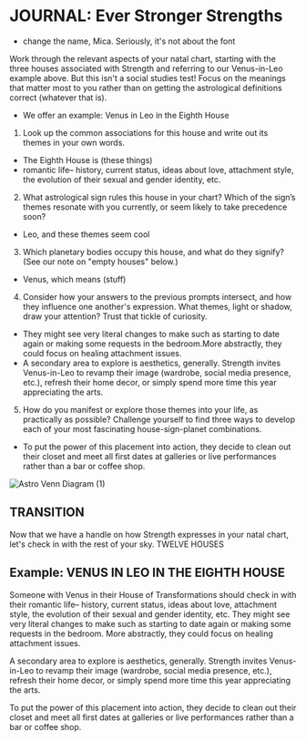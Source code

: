 # JOURNAL: Ever Stronger Strengths

* change the name, Mica. Seriously, it's not about the font

Work through the relevant aspects of your natal chart, starting with the three houses associated with Strength and referring to our Venus-in-Leo example above. But this isn't a social studies test! Focus on the meanings that matter most to you rather than on getting the astrological definitions correct (whatever that is).

* We offer an example: Venus in Leo in the Eighth House

1. Look up the common associations for this house and write out its themes in your own words.

* The Eighth House is (these things)
* romantic life– history, current status, ideas about love, attachment style, the evolution of their sexual and gender identity, etc.

2. What astrological sign rules this house in your chart? Which of the sign’s themes resonate with you currently, or seem likely to take precedence soon?

* Leo, and these themes seem cool

3. Which planetary bodies occupy this house, and what do they signify? (See our note on "empty houses" below.)

* Venus, which means (stuff)

4. Consider how your answers to the previous prompts intersect, and how they influence one another's expression. What themes, light or shadow, draw your attention? Trust that tickle of curiosity.

* They might see very literal changes to make such as starting to date again or making some requests in the bedroom.More abstractly, they could focus on healing attachment issues.
* A secondary area to explore is aesthetics, generally. Strength invites Venus-in-Leo to revamp their image (wardrobe, social media presence, etc.), refresh their home decor, or simply spend more time this year appreciating the arts.

5. How do you manifest or explore those themes into your life, as practically as possible? Challenge yourself to find three ways to develop each of your most fascinating house-sign-planet combinations.

* To put the power of this placement into action, they decide to clean out their closet and meet all first dates at galleries or live performances rather than a bar or coffee shop.

![Astro Venn Diagram (1)](https://github.com/micaelaneus/strength-as-ccoty/assets/5696026/38c00b8b-303d-44c1-b7e3-a27858ef2434)


## TRANSITION

Now that we have a handle on how Strength expresses in your natal chart, let's check in with the rest of your sky. TWELVE HOUSES

## Example: VENUS IN LEO IN THE EIGHTH HOUSE

Someone with Venus in their House of Transformations should check in with their romantic life– history, current status, ideas about love, attachment style, the evolution of their sexual and gender identity, etc. They might see very literal changes to make such as starting to date again or making some requests in the bedroom. 
More abstractly, they could focus on healing attachment issues. 

A secondary area to explore is aesthetics, generally. Strength invites Venus-in-Leo to revamp their image (wardrobe, social media presence, etc.), refresh their home decor, or simply spend more time this year appreciating the arts. 

To put the power of this placement into action, they decide to clean out their closet and meet all first dates at galleries or live performances rather than a bar or coffee shop.